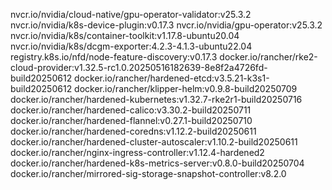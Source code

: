 nvcr.io/nvidia/cloud-native/gpu-operator-validator:v25.3.2
nvcr.io/nvidia/k8s-device-plugin:v0.17.3
nvcr.io/nvidia/gpu-operator:v25.3.2
nvcr.io/nvidia/k8s/container-toolkit:v1.17.8-ubuntu20.04
nvcr.io/nvidia/k8s/dcgm-exporter:4.2.3-4.1.3-ubuntu22.04
registry.k8s.io/nfd/node-feature-discovery:v0.17.3
docker.io/rancher/rke2-cloud-provider:v1.32.5-rc1.0.20250516182639-8e8f2a4726fd-build20250612
docker.io/rancher/hardened-etcd:v3.5.21-k3s1-build20250612
docker.io/rancher/klipper-helm:v0.9.8-build20250709
docker.io/rancher/hardened-kubernetes:v1.32.7-rke2r1-build20250716
docker.io/rancher/hardened-calico:v3.30.2-build20250711
docker.io/rancher/hardened-flannel:v0.27.1-build20250710
docker.io/rancher/hardened-coredns:v1.12.2-build20250611
docker.io/rancher/hardened-cluster-autoscaler:v1.10.2-build20250611
docker.io/rancher/nginx-ingress-controller:v1.12.4-hardened2
docker.io/rancher/hardened-k8s-metrics-server:v0.8.0-build20250704
docker.io/rancher/mirrored-sig-storage-snapshot-controller:v8.2.0
